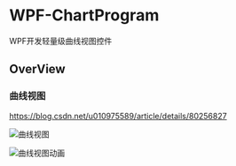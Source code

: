 ﻿# WPF-ChartProgram

WPF开发轻量级曲线视图控件

## OverView 

### 曲线视图

https://blog.csdn.net/u010975589/article/details/80256827

![曲线视图](https://github.com/HeBianGu/WpfChartProgram/blob/master/Document/曲线视图.png)

![曲线视图动画](https://github.com/HeBianGu/WpfChartProgram/blob/master/Document/曲线视图.gif)

